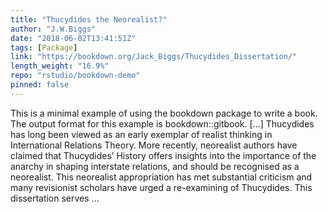 ```yaml
---
title: "Thucydides the Neorealist?"
author: "J.W.Biggs"
date: "2018-06-02T13:41:51Z"
tags: [Package]
link: "https://bookdown.org/Jack_Biggs/Thucydides_Dissertation/"
length_weight: "16.9%"
repo: "rstudio/bookdown-demo"
pinned: false
---
```


This is a minimal example of using the bookdown package to write a book. The output format for this example is bookdown::gitbook. [...] Thucydides has long been viewed as an early exemplar of realist thinking in International Relations Theory. More recently, neorealist authors have claimed that Thucydides’ History offers insights into the importance of the anarchy in shaping interstate relations, and should be recognised as a neorealist. This neorealist appropriation has met substantial criticism and many revisionist scholars have urged a re-examining of Thucydides. This dissertation serves ...
